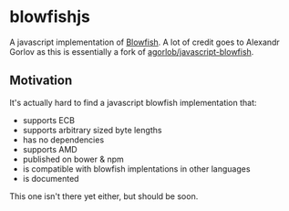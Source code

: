# blowfishjs

A javascript implementation of [Blowfish](http://en.wikipedia.org/wiki/Blowfish_%28cipher%29). A lot of credit goes to Alexandr Gorlov as this is essentially a fork of [agorlob/javascript-blowfish](https://github.com/agorlov/javascript-blowfish/).

## Motivation

It's actually hard to find a javascript blowfish implementation that:

- supports ECB
- supports arbitrary sized byte lengths
- has no dependencies
- supports AMD
- published on bower & npm
- is compatible with blowfish implentations in other languages
- is documented

This one isn't there yet either, but should be soon.